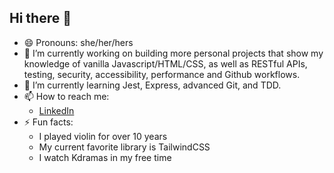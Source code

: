 ## Hi there 👋

- 😄 Pronouns: she/her/hers
- 🔭 I’m currently working on building more personal projects that show my knowledge of vanilla Javascript/HTML/CSS, as well as RESTful APIs, testing, security, accessibility, performance and Github workflows.
- 🌱 I’m currently learning Jest, Express, advanced Git, and TDD.
- 📫 How to reach me:
  - [LinkedIn](https://www.linkedin.com/in/winona-murphy-840048170/)
- ⚡ Fun facts:
  - I played violin for over 10 years
  - My current favorite library is TailwindCSS
  - I watch Kdramas in my free time

<!--
**wmurphy-collabstar/wmurphy-collabstar** is a ✨ _special_ ✨ repository because its `README.md` (this file) appears on your GitHub profile.

Here are some ideas to get you started:

- 🔭 I’m currently working on ...
- 🌱 I’m currently learning ...
- 👯 I’m looking to collaborate on ...
- 🤔 I’m looking for help with ...
- 💬 Ask me about ...
- 📫 How to reach me: ...
- 😄 Pronouns: ...
- ⚡ Fun fact: ...
-->
